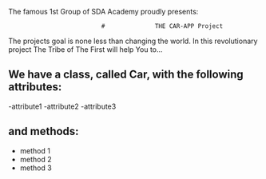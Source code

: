 

The famous 1st Group of SDA Academy proudly presents:

                              #              THE CAR-APP Project

The projects goal is none less than changing the world. In this revolutionary project The Tribe of The First will help
You to...

## We have a class, called Car, with the following attributes:
-attribute1
-attribute2
-attribute3

 ## and methods:
- method 1
- method 2
- method 3
